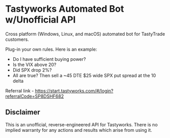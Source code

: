 # Tastyworks Automated Bot w/Unofficial API

Cross platform (Windows, Linux, and macOS) automated bot for TastyTrade customers.

Plug-in your own rules.  Here is an example:

- Do I have sufficient buying power?
- Is the VIX above 20?
- Did SPX drop 2%?
- All are true? Then sell a ~45 DTE $25 wide SPX put spread at the 10 delta

Referral link - https://start.tastyworks.com/#/login?referralCode=SP8DSHF682

## Disclaimer

This is an unofficial, reverse-engineered API for Tastyworks. There is no implied warranty for any actions and results which arise from using it.
